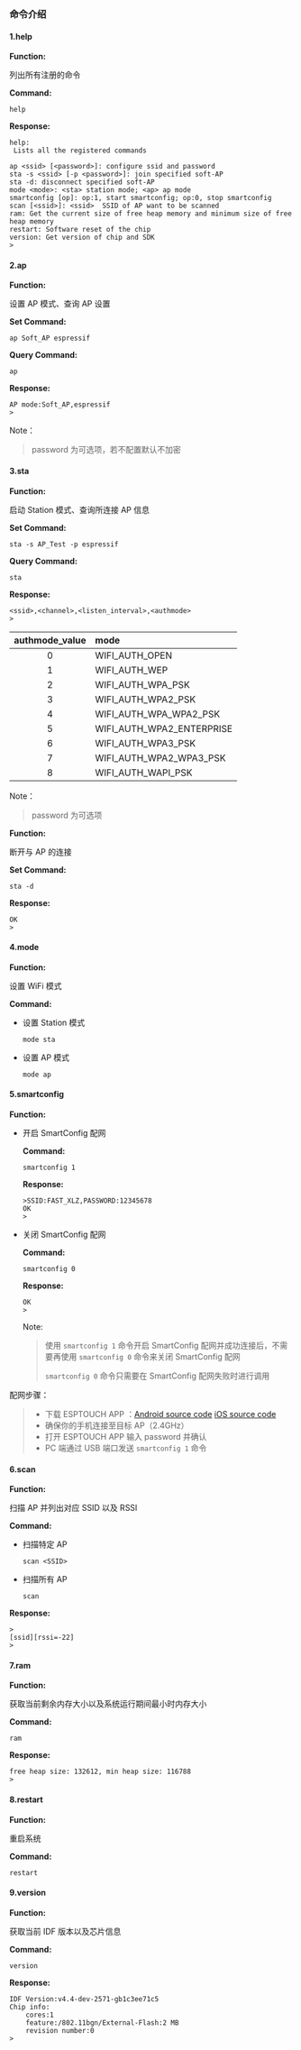 ### 命令介绍

#### 1.help

**Function:**

列出所有注册的命令

**Command:**

```
help
```

**Response:**

```
help:
 Lists all the registered commands

ap <ssid> [<password>]: configure ssid and password
sta -s <ssid> [-p <password>]: join specified soft-AP
sta -d: disconnect specified soft-AP
mode <mode>: <sta> station mode; <ap> ap mode
smartconfig [op]: op:1, start smartconfig; op:0, stop smartconfig
scan [<ssid>]: <ssid>  SSID of AP want to be scanned
ram: Get the current size of free heap memory and minimum size of free heap memory
restart: Software reset of the chip
version: Get version of chip and SDK
>
```

#### 2.ap

**Function:**

设置 AP 模式、查询 AP 设置

**Set Command:**

```
ap Soft_AP espressif
```

**Query Command:**

```
ap
```

**Response:**

```
AP mode:Soft_AP,espressif
>
```

Note：

>password 为可选项，若不配置默认不加密

#### 3.sta

**Function:**

启动 Station 模式、查询所连接 AP 信息 

**Set Command:**

```
sta -s AP_Test -p espressif
```

**Query Command:**

```
sta
```

**Response:**

```
<ssid>,<channel>,<listen_interval>,<authmode>
>
```

| authmode_value | mode                      |
| :------------: | :------------------------ |
|       0        | WIFI_AUTH_OPEN            |
|       1        | WIFI_AUTH_WEP             |
|       2        | WIFI_AUTH_WPA_PSK         |
|       3        | WIFI_AUTH_WPA2_PSK        |
|       4        | WIFI_AUTH_WPA_WPA2_PSK    |
|       5        | WIFI_AUTH_WPA2_ENTERPRISE |
|       6        | WIFI_AUTH_WPA3_PSK        |
|       7        | WIFI_AUTH_WPA2_WPA3_PSK   |
|       8        | WIFI_AUTH_WAPI_PSK        |

Note：

>password 为可选项

**Function:**

断开与 AP 的连接

**Set Command:**

```
sta -d
```

**Response:**

```
OK
>
```

#### 4.mode

**Function:**

设置 WiFi 模式

**Command:**

* 设置 Station 模式

    ```
    mode sta
    ```

* 设置 AP 模式

    ```
    mode ap
    ```

#### 5.smartconfig

**Function:**

* 开启 SmartConfig 配网

    **Command:**

    ```
    smartconfig 1
    ```

    **Response:**

    ```
    >SSID:FAST_XLZ,PASSWORD:12345678
    OK
    >
    ```

* 关闭 SmartConfig 配网

    **Command:**

    ```
    smartconfig 0
    ```

    **Response:**

    ```
    OK
    >
    ```

    Note:

    >使用 `smartconfig 1` 命令开启 SmartConfig 配网并成功连接后，不需要再使用 `smartconfig 0` 命令来关闭 SmartConfig 配网
    >
    >`smartconfig 0` 命令只需要在 SmartConfig 配网失败时进行调用

配网步骤：

>* 下载 ESPTOUCH APP ：[Android source code](https://github.com/EspressifApp/EsptouchForAndroid)    [iOS source code](https://github.com/EspressifApp/EsptouchForIOS) 
>* 确保你的手机连接至目标 AP（2.4GHz）
>* 打开 ESPTOUCH APP 输入 password 并确认
>* PC 端通过 USB 端口发送 `smartconfig 1` 命令

#### 6.scan

**Function:**

扫描 AP 并列出对应 SSID 以及 RSSI

**Command:**

* 扫描特定 AP

    ```
    scan <SSID>
    ```

* 扫描所有 AP

    ```
    scan
    ```

**Response:**

```
>
[ssid][rssi=-22]
>
```

#### 7.ram

**Function:**

获取当前剩余内存大小以及系统运行期间最小时内存大小

**Command:**

```
ram
```

**Response:**

```
free heap size: 132612, min heap size: 116788
>
```

#### 8.restart

**Function:**

重启系统

**Command:**

```
restart
```

#### 9.version

**Function:**

获取当前 IDF 版本以及芯片信息

**Command:**

```
version
```

**Response:**

```
IDF Version:v4.4-dev-2571-gb1c3ee71c5
Chip info:
	cores:1
	feature:/802.11bgn/External-Flash:2 MB
	revision number:0
>
```

